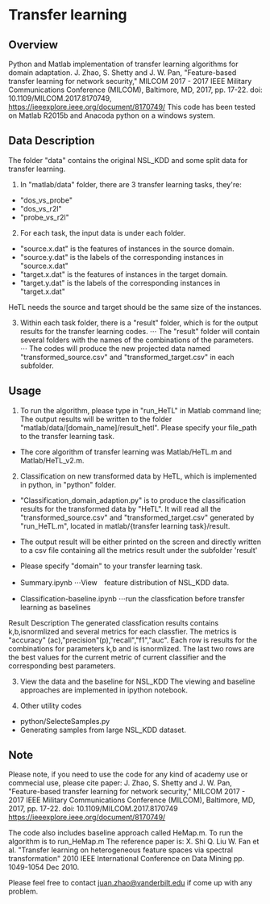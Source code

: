# Transfer learning

## Overview
Python and Matlab implementation of transfer learning algorithms for domain adaptation.
J. Zhao, S. Shetty and J. W. Pan, "Feature-based transfer learning for network security," MILCOM 2017 - 2017 IEEE Military Communications Conference (MILCOM), Baltimore, MD, 2017, pp. 17-22.
doi: 10.1109/MILCOM.2017.8170749, https://ieeexplore.ieee.org/document/8170749/
This code has been tested on Matlab R2015b and Anacoda python on a windows system.

## Data Description
The folder "data" contains the original NSL_KDD and some split data for transfer learning.
1. In "matlab/data" folder, there are 3 transfer learning tasks, they're:
  * "dos_vs_probe"
  * "dos_vs_r2l"
  * "probe_vs_r2l"
  
2. For each task, the input data is under each folder.
  * "source.x.dat" is the features of instances in the source domain. 
  * "source.y.dat" is the labels of the corresponding instances in "source.x.dat"
  * "target.x.dat" is the features of instances in the target domain. 
  * "target.y.dat" is the labels of the corresponding instances in "target.x.dat"
  
  HeTL needs the source and target should be the same size of the instances.
  
3. Within each task folder, there is a "result" folder, which is for the output results for the transfer learning codes. 
   ⋅⋅⋅ The "result" folder will contain several folders with the names of the combinations of the parameters.
   ⋅⋅⋅ The codes will produce the new projected data named "transformed_source.csv" and "transformed_target.csv" in each subfolder.

## Usage
1. To run the algorithm, please type in "run_HeTL" in Matlab command line; The output results will be written to the folder "matlab/data/[domain_name]/result_hetl". Please specify your file_path to the transfer learning task.
* The core algorithm of transfer learning was Matlab/HeTL.m and Matlab/HeTL_v2.m. 

2. Classification on new transformed data by HeTL, which is implemented in python, in "python" folder.
* "Classification_domain_adaption.py"  is to produce the classification results for the transformed data by "HeTL".  It will read all the "transformed_source.csv" and "transformed_target.csv" generated by "run_HeTL.m", located in matlab/{transfer learning task}/result.
* The output result will be either printed on the screen and directly written to a csv file containing all the metrics result under the subfolder 'result'
* Please specify "domain" to your transfer learning task.

* Summary.ipynb
⋅⋅⋅View　feature distribution of NSL_KDD data.
* Classification-baseline.ipynb
⋅⋅⋅run the classfication before transfer learning as baselines

Result Description
The generated classfication results contains k,b,isnormlized and several metrics for each classfier. The metrics is "accuracy" (ac),"precision"(p),"recall","f1","auc". Each row is results for the combinations for parameters k,b and is isnormlized.
The last two rows are the best values for the current metric of current classifier and the corresponding best parameters.

3. View the data and the baseline for NSL_KDD
The viewing and baseline approaches are implemented in ipython notebook.

4. Other utility codes
* python/SelecteSamples.py
* Generating samples from large NSL_KDD dataset.

## Note
Please note, if you need to use the code for any kind of academy use or commecial use, please cite paper:
J. Zhao, S. Shetty and J. W. Pan, "Feature-based transfer learning for network security," MILCOM 2017 - 2017 IEEE Military Communications Conference (MILCOM), Baltimore, MD, 2017, pp. 17-22.
doi: 10.1109/MILCOM.2017.8170749 https://ieeexplore.ieee.org/document/8170749/

The code also includes baseline approach called HeMap.m. To run the algorithm is to run_HeMap.m
The reference paper is: X. Shi Q. Liu W. Fan et al. "Transfer learning on heterogeneous feature spaces via spectral transformation" 2010 IEEE International Conference on Data Mining pp. 1049-1054 Dec 2010. 

Please feel free to contact juan.zhao@vanderbilt.edu if come up with any problem.




